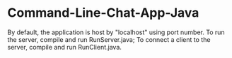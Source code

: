 # Command-Line-Chat-App-Java
By default, the application is host by "localhost" using port number. To run the server, compile and run RunServer.java;
 To connect a client to the server, compile and run RunClient.java.
